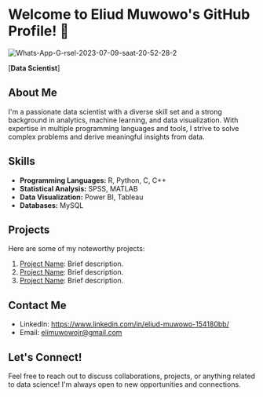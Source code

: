 # Welcome to Eliud Muwowo's GitHub Profile! 👋

<img src="https://i.ibb.co/JxD7vbc/Whats-App-G-rsel-2023-07-09-saat-20-52-28-2.jpg" alt="Whats-App-G-rsel-2023-07-09-saat-20-52-28-2" border="0">

[**Data Scientist**] 
## About Me
I'm a passionate data scientist with a diverse skill set and a strong background in analytics, machine learning, and data visualization. With expertise in multiple programming languages and tools, I strive to solve complex problems and derive meaningful insights from data.

## Skills
- **Programming Languages:** R, Python, C, C++
- **Statistical Analysis:** SPSS, MATLAB
- **Data Visualization:** Power BI, Tableau
- **Databases:** MySQL

## Projects
Here are some of my noteworthy projects:
1. [Project Name](link-to-project): Brief description.
2. [Project Name](link-to-project): Brief description.
3. [Project Name](link-to-project): Brief description.

## Contact Me
- LinkedIn: https://www.linkedin.com/in/eliud-muwowo-154180bb/
- Email: elimuwowojr@gmail.com

## Let's Connect!
Feel free to reach out to discuss collaborations, projects, or anything related to data science! I'm always open to new opportunities and connections.

